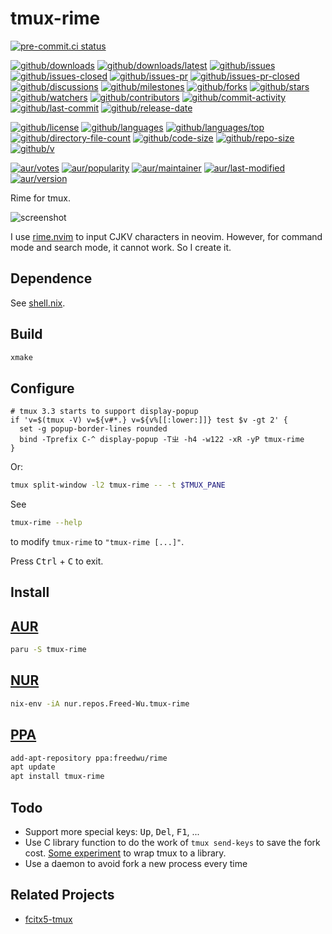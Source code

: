 # tmux-rime

[![pre-commit.ci status](https://results.pre-commit.ci/badge/github/Freed-Wu/tmux-rime/main.svg)](https://results.pre-commit.ci/latest/github/Freed-Wu/tmux-rime/main)

[![github/downloads](https://shields.io/github/downloads/Freed-Wu/tmux-rime/total)](https://github.com/Freed-Wu/tmux-rime/releases)
[![github/downloads/latest](https://shields.io/github/downloads/Freed-Wu/tmux-rime/latest/total)](https://github.com/Freed-Wu/tmux-rime/releases/latest)
[![github/issues](https://shields.io/github/issues/Freed-Wu/tmux-rime)](https://github.com/Freed-Wu/tmux-rime/issues)
[![github/issues-closed](https://shields.io/github/issues-closed/Freed-Wu/tmux-rime)](https://github.com/Freed-Wu/tmux-rime/issues?q=is%3Aissue+is%3Aclosed)
[![github/issues-pr](https://shields.io/github/issues-pr/Freed-Wu/tmux-rime)](https://github.com/Freed-Wu/tmux-rime/pulls)
[![github/issues-pr-closed](https://shields.io/github/issues-pr-closed/Freed-Wu/tmux-rime)](https://github.com/Freed-Wu/tmux-rime/pulls?q=is%3Apr+is%3Aclosed)
[![github/discussions](https://shields.io/github/discussions/Freed-Wu/tmux-rime)](https://github.com/Freed-Wu/tmux-rime/discussions)
[![github/milestones](https://shields.io/github/milestones/all/Freed-Wu/tmux-rime)](https://github.com/Freed-Wu/tmux-rime/milestones)
[![github/forks](https://shields.io/github/forks/Freed-Wu/tmux-rime)](https://github.com/Freed-Wu/tmux-rime/network/members)
[![github/stars](https://shields.io/github/stars/Freed-Wu/tmux-rime)](https://github.com/Freed-Wu/tmux-rime/stargazers)
[![github/watchers](https://shields.io/github/watchers/Freed-Wu/tmux-rime)](https://github.com/Freed-Wu/tmux-rime/watchers)
[![github/contributors](https://shields.io/github/contributors/Freed-Wu/tmux-rime)](https://github.com/Freed-Wu/tmux-rime/graphs/contributors)
[![github/commit-activity](https://shields.io/github/commit-activity/w/Freed-Wu/tmux-rime)](https://github.com/Freed-Wu/tmux-rime/graphs/commit-activity)
[![github/last-commit](https://shields.io/github/last-commit/Freed-Wu/tmux-rime)](https://github.com/Freed-Wu/tmux-rime/commits)
[![github/release-date](https://shields.io/github/release-date/Freed-Wu/tmux-rime)](https://github.com/Freed-Wu/tmux-rime/releases/latest)

[![github/license](https://shields.io/github/license/Freed-Wu/tmux-rime)](https://github.com/Freed-Wu/tmux-rime/blob/main/LICENSE)
[![github/languages](https://shields.io/github/languages/count/Freed-Wu/tmux-rime)](https://github.com/Freed-Wu/tmux-rime)
[![github/languages/top](https://shields.io/github/languages/top/Freed-Wu/tmux-rime)](https://github.com/Freed-Wu/tmux-rime)
[![github/directory-file-count](https://shields.io/github/directory-file-count/Freed-Wu/tmux-rime)](https://github.com/Freed-Wu/tmux-rime)
[![github/code-size](https://shields.io/github/languages/code-size/Freed-Wu/tmux-rime)](https://github.com/Freed-Wu/tmux-rime)
[![github/repo-size](https://shields.io/github/repo-size/Freed-Wu/tmux-rime)](https://github.com/Freed-Wu/tmux-rime)
[![github/v](https://shields.io/github/v/release/Freed-Wu/tmux-rime)](https://github.com/Freed-Wu/tmux-rime)

[![aur/votes](https://img.shields.io/aur/votes/tmux-rime)](https://aur.archlinux.org/packages/tmux-rime)
[![aur/popularity](https://img.shields.io/aur/popularity/tmux-rime)](https://aur.archlinux.org/packages/tmux-rime)
[![aur/maintainer](https://img.shields.io/aur/maintainer/tmux-rime)](https://aur.archlinux.org/packages/tmux-rime)
[![aur/last-modified](https://img.shields.io/aur/last-modified/tmux-rime)](https://aur.archlinux.org/packages/tmux-rime)
[![aur/version](https://img.shields.io/aur/version/tmux-rime)](https://aur.archlinux.org/packages/tmux-rime)

Rime for tmux.

![screenshot](https://github.com/user-attachments/assets/2887f6a0-1f4e-4d9b-9550-56268cc308b4)

I use [rime.nvim](https://github.com/Freed-Wu/rime.nvim) to input CJKV
characters in neovim. However, for command mode and search mode, it cannot work.
So I create it.

## Dependence

See [shell.nix](shell.nix).

## Build

```sh
xmake
```

## Configure

```tmux
# tmux 3.3 starts to support display-popup
if 'v=$(tmux -V) v=${v#*.} v=${v%[[:lower:]]} test $v -gt 2' {
  set -g popup-border-lines rounded
  bind -Tprefix C-^ display-popup -Tㄓ -h4 -w122 -xR -yP tmux-rime
}
```

Or:

```sh
tmux split-window -l2 tmux-rime -- -t $TMUX_PANE
```

See

```sh
tmux-rime --help
```

to modify `tmux-rime` to `"tmux-rime [...]"`.

<!-- markdownlint-disable MD033 -->

Press <kbd>Ctrl</kbd> + <kbd>C</kbd> to exit.

<!-- markdownlint-enable MD033 -->

## Install

## [AUR](https://aur.archlinux.org/packages/tmux-rime)

```sh
paru -S tmux-rime
```

## [NUR](https://nur.nix-community.org/repos/freed-wu/)

```sh
nix-env -iA nur.repos.Freed-Wu.tmux-rime
```

## [PPA](https://launchpad.net/~freedwu/+archive/ubuntu/rime)

```sh
add-apt-repository ppa:freedwu/rime
apt update
apt install tmux-rime
```

## Todo

<!-- markdownlint-disable-next-line MD033 -->
- Support more special keys: <kbd>Up</kbd>, <kbd>Del</kbd>, <kbd>F1</kbd>, ...
- Use C library function to do the work of `tmux send-keys` to save the fork
  cost.
  [Some experiment](https://github.com/Freed-Wu/vimux.nvim) to wrap tmux to a
  library.
- Use a daemon to avoid fork a new process every time

## Related Projects

- [fcitx5-tmux](https://github.com/wengxt/fcitx5-tmux)
